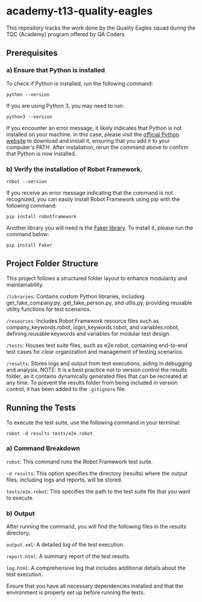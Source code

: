 # academy-t13-quality-eagles

This repository tracks the work done by the Quality Eagles squad during the TQC (Academy) program offered by QA Coders

## Prerequisites

### a) Ensure that Python is installed

To check if Python is installed, run the following command:

    python --version

If you are using Python 3, you may need to run:

    python3 --version

If you encounter an error message, it likely indicates that Python is not installed on your machine. In this case, please visit the [official Python website](https://www.python.org/downloads/) to download and install it, ensuring that you add it to your computer's PATH. After installation, rerun the command above to confirm that Python is now installed.

### b) Verify the installation of Robot Framework.

    robot --version

If you receive an error message indicating that the command is not recognized, you can easily install Robot Framework using pip with the following command:

    pip install robotframework

Another library you will need is the [Faker library](https://pypi.org/project/Faker/). To install it, please run the command below:

    pip install Faker

## Project Folder Structure

This project follows a structured folder layout to enhance modularity and maintainability.

`/libraries`: Contains custom Python libraries, including get_fake_company.py, get_fake_person.py, and utils.py, providing reusable utility functions for test scenarios.

`/resources`: Includes Robot Framework resource files such as company_keywords.robot, login_keywords.robot, and variables.robot, defining reusable keywords and variables for modular test design.

`/tests`: Houses test suite files, such as e2e.robot, containing end-to-end test cases for clear organization and management of testing scenarios.

`/results`: Stores logs and output from test executions, aiding in debugging and analysis. NOTE: It is a best practice not to version control the results folder, as it contains dynamically generated files that can be recreated at any time. To prevent the results folder from being included in version control, it has been added to the `.gitignore` file.

## Running the Tests

To execute the test suite, use the following command in your terminal:

    robot -d results tests/e2e.robot

### a) Command Breakdown

`robot`: This command runs the Robot Framework test suite.

`-d results`: This option specifies the directory (results) where the output files, including logs and reports, will be stored.

`tests/e2e.robot`: This specifies the path to the test suite file that you want to execute.

### b) Output

After running the command, you will find the following files in the results directory:

`output.xml`: A detailed log of the test execution.

`report.html`: A summary report of the test results.

`log.html`: A comprehensive log that includes additional details about the test execution.

Ensure that you have all necessary dependencies installed and that the environment is properly set up before running the tests.